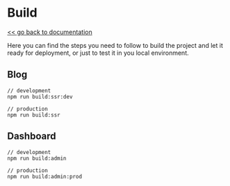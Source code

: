 # Build

[<< go back to documentation](./doc.md)

Here you can find the steps you need to follow to build the project and let it ready for deployment, or just to test it in you local environment.

## Blog

```
// development
npm run build:ssr:dev

// production
npm run build:ssr
```

## Dashboard

```
// development
npm run build:admin

// production
npm run build:admin:prod
```
